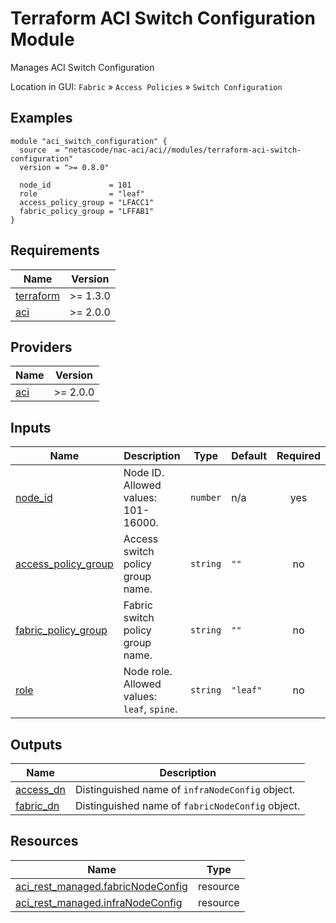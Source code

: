 <!-- BEGIN_TF_DOCS -->
# Terraform ACI Switch Configuration Module

Manages ACI Switch Configuration

Location in GUI:
`Fabric` » `Access Policies` » `Switch Configuration`

## Examples

```hcl
module "aci_switch_configuration" {
  source  = "netascode/nac-aci/aci//modules/terraform-aci-switch-configuration"
  version = ">= 0.8.0"

  node_id             = 101
  role                = "leaf"
  access_policy_group = "LFACC1"
  fabric_policy_group = "LFFAB1"
}
```

## Requirements

| Name | Version |
|------|---------|
| <a name="requirement_terraform"></a> [terraform](#requirement\_terraform) | >= 1.3.0 |
| <a name="requirement_aci"></a> [aci](#requirement\_aci) | >= 2.0.0 |

## Providers

| Name | Version |
|------|---------|
| <a name="provider_aci"></a> [aci](#provider\_aci) | >= 2.0.0 |

## Inputs

| Name | Description | Type | Default | Required |
|------|-------------|------|---------|:--------:|
| <a name="input_node_id"></a> [node\_id](#input\_node\_id) | Node ID. Allowed values: 101-16000. | `number` | n/a | yes |
| <a name="input_access_policy_group"></a> [access\_policy\_group](#input\_access\_policy\_group) | Access switch policy group name. | `string` | `""` | no |
| <a name="input_fabric_policy_group"></a> [fabric\_policy\_group](#input\_fabric\_policy\_group) | Fabric switch policy group name. | `string` | `""` | no |
| <a name="input_role"></a> [role](#input\_role) | Node role. Allowed values: `leaf`, `spine`. | `string` | `"leaf"` | no |

## Outputs

| Name | Description |
|------|-------------|
| <a name="output_access_dn"></a> [access\_dn](#output\_access\_dn) | Distinguished name of `infraNodeConfig` object. |
| <a name="output_fabric_dn"></a> [fabric\_dn](#output\_fabric\_dn) | Distinguished name of `fabricNodeConfig` object. |

## Resources

| Name | Type |
|------|------|
| [aci_rest_managed.fabricNodeConfig](https://registry.terraform.io/providers/CiscoDevNet/aci/latest/docs/resources/rest_managed) | resource |
| [aci_rest_managed.infraNodeConfig](https://registry.terraform.io/providers/CiscoDevNet/aci/latest/docs/resources/rest_managed) | resource |
<!-- END_TF_DOCS -->